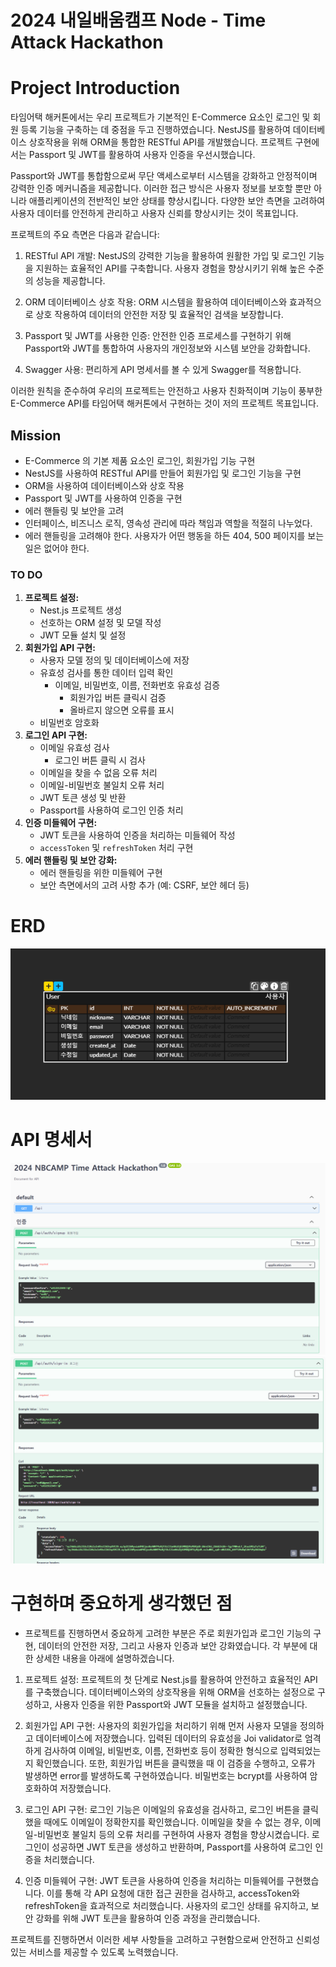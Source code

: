 # 2024 내일배움캠프 Node - Time Attack Hackathon

# Project Introduction

타임어택 해커톤에서는 우리 프로젝트가 기본적인 E-Commerce 요소인 로그인 및 회원 등록 기능을 구축하는 데 중점을 두고 진행하였습니다. NestJS를 활용하여 데이터베이스 상호작용을 위해 ORM을 통합한 RESTful API를 개발했습니다.
프로젝트 구현에서는 Passport 및 JWT를 활용하여 사용자 인증을 우선시했습니다.

Passport와 JWT를 통합함으로써 무단 액세스로부터 시스템을 강화하고 안정적이며 강력한 인증 메커니즘을 제공합니다.
이러한 접근 방식은 사용자 정보를 보호할 뿐만 아니라 애플리케이션의 전반적인 보안 상태를 향상시킵니다.
다양한 보안 측면을 고려하여 사용자 데이터를 안전하게 관리하고 사용자 신뢰를 향상시키는 것이 목표입니다.

프로젝트의 주요 측면은 다음과 같습니다:

1. RESTful API 개발: NestJS의 강력한 기능을 활용하여 원활한 가입 및 로그인 기능을 지원하는 효율적인 API를 구축합니다. 사용자 경험을 향상시키기 위해 높은 수준의 성능을 제공합니다.

2. ORM 데이터베이스 상호 작용: ORM 시스템을 활용하여 데이터베이스와 효과적으로 상호 작용하여 데이터의 안전한 저장 및 효율적인 검색을 보장합니다.

3. Passport 및 JWT를 사용한 인증: 안전한 인증 프로세스를 구현하기 위해 Passport와 JWT를 통합하여 사용자의 개인정보와 시스템 보안을 강화합니다.

4. Swagger 사용: 편리하게 API 명세서를 볼 수 있게 Swagger를 적용합니다.

이러한 원칙을 준수하여 우리의 프로젝트는 안전하고 사용자 친화적이며 기능이 풍부한 E-Commerce API를 타임어택 해커톤에서 구현하는 것이 저의 프로젝트 목표입니다.

## Mission

- E-Commerce 의 기본 제품 요소인 로그인, 회원가입 기능 구현
- NestJS를 사용하여 RESTful API를 만들어 회원가입 및 로그인 기능을 구현
- ORM을 사용하여 데이터베이스와 상호 작용
- Passport 및 JWT를 사용하여 인증을 구현
- 에러 핸들링 및 보안을 고려
- 인터페이스, 비즈니스 로직, 영속성 관리에 따라 책임과 역할을 적절히 나누었다.
- 에러 핸들링을 고려해야 한다. 사용자가 어떤 행동을 하든 404, 500 페이지를 보는 일은 없어야 한다.

### TO DO

1. **프로젝트 설정:**
   - Nest.js 프로젝트 생성
   - 선호하는 ORM 설정 및 모델 작성
   - JWT 모듈 설치 및 설정
2. **회원가입 API 구현:**
   - 사용자 모델 정의 및 데이터베이스에 저장
   - 유효성 검사를 통한 데이터 입력 확인
     - 이메일, 비밀번호, 이름, 전화번호 유효성 검증
       - 회원가입 버튼 클릭시 검증
       - 올바르지 않으면 오류를 표시
   - 비밀번호 암호화
3. **로그인 API 구현:**
   - 이메일 유효성 검사
     - 로그인 버튼 클릭 시 검사
   - 이메일을 찾을 수 없음 오류 처리
   - 이메일-비밀번호 불일치 오류 처리
   - JWT 토큰 생성 및 반환
   - Passport를 사용하여 로그인 인증 처리
4. **인증 미들웨어 구현:**
   - JWT 토큰을 사용하여 인증을 처리하는 미들웨어 작성
   - `accessToken` 및 `refreshToken` 처리 구현
5. **에러 핸들링 및 보안 강화:**
   - 에러 핸들링을 위한 미들웨어 구현
   - 보안 측면에서의 고려 사항 추가 (예: CSRF, 보안 헤더 등)

# ERD

![Alt text](image.png)

# API 명세서

![Alt text](image-1.png)
![Alt text](image-2.png)

# 구현하며 중요하게 생각했던 점

- 프로젝트를 진행하면서 중요하게 고려한 부분은 주로 회원가입과 로그인 기능의 구현, 데이터의 안전한 저장, 그리고 사용자 인증과 보안 강화였습니다. 각 부분에 대한 상세한 내용을 아래에 설명하겠습니다.

1. 프로젝트 설정:
   프로젝트의 첫 단계로 Nest.js를 활용하여 안전하고 효율적인 API를 구축했습니다. 데이터베이스와의 상호작용을 위해 ORM을 선호하는 설정으로 구성하고, 사용자 인증을 위한 Passport와 JWT 모듈을 설치하고 설정했습니다.

2. 회원가입 API 구현:
   사용자의 회원가입을 처리하기 위해 먼저 사용자 모델을 정의하고 데이터베이스에 저장했습니다. 입력된 데이터의 유효성을 Joi validator로 엄격하게 검사하여 이메일, 비밀번호, 이름, 전화번호 등이 정확한 형식으로 입력되었는지 확인했습니다. 또한, 회원가입 버튼을 클릭했을 때 이 검증을 수행하고, 오류가 발생하면 error를 발생하도록 구현하였습니다. 비밀번호는 bcrypt를 사용하여 암호화하여 저장했습니다.

3. 로그인 API 구현:
   로그인 기능은 이메일의 유효성을 검사하고, 로그인 버튼을 클릭했을 때에도 이메일이 정확한지를 확인했습니다. 이메일을 찾을 수 없는 경우, 이메일-비밀번호 불일치 등의 오류 처리를 구현하여 사용자 경험을 향상시켰습니다. 로그인이 성공하면 JWT 토큰을 생성하고 반환하며, Passport를 사용하여 로그인 인증을 처리했습니다.

4. 인증 미들웨어 구현:
   JWT 토큰을 사용하여 인증을 처리하는 미들웨어를 구현했습니다. 이를 통해 각 API 요청에 대한 접근 권한을 검사하고, accessToken와 refreshToken을 효과적으로 처리했습니다. 사용자의 로그인 상태를 유지하고, 보안 강화를 위해 JWT 토큰을 활용하여 인증 과정을 관리했습니다.

프로젝트를 진행하면서 이러한 세부 사항들을 고려하고 구현함으로써 안전하고 신뢰성 있는 서비스를 제공할 수 있도록 노력했습니다.
